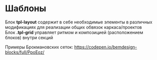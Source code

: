 # Шаблоны

  Блок **tpl-layout** содержит в себе необходимые элементы в различных модификациях для реализации общих обвязок каркаса/проектов       
  Блок **.tpl-grid** управляет ритмом и композицией (расположением блоков) внутри секций     











Примеры Брокмановских сеток: https://codepen.io/bemdesign-blocks/full/PpoEoz/
